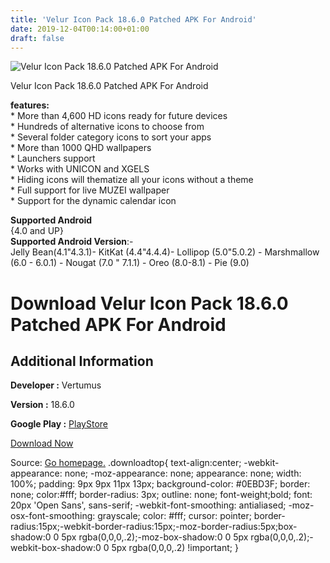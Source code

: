 ```yaml
---
title: 'Velur Icon Pack 18.6.0 Patched APK For Android'
date: 2019-12-04T00:14:00+01:00
draft: false
---
```


![Velur Icon Pack 18.6.0 Patched APK For Android](https://i0.wp.com/apkhome.net/wp-content/uploads/2019/12/Velur-Icon-Pack-18.6.0-Patched.png "Velur Icon Pack 18.6.0 Patched APK For Android")

  

Velur Icon Pack 18.6.0 Patched APK For Android

**features:**  
\* More than 4,600 HD icons ready for future devices  
\* Hundreds of alternative icons to choose from  
\* Several folder category icons to sort your apps  
\* More than 1000 QHD wallpapers  
\* Launchers support  
\* Works with UNICON and XGELS  
\* Hiding icons will thematize all your icons without a theme  
\* Full support for live MUZEI wallpaper  
\* Support for the dynamic calendar icon

**Supported Android**  
{4.0 and UP}  
**Supported Android Version**:-  
Jelly Bean(4.1"4.3.1)- KitKat (4.4"4.4.4)- Lollipop (5.0"5.0.2) - Marshmallow (6.0 - 6.0.1) - Nougat (7.0 " 7.1.1) - Oreo (8.0-8.1) - Pie (9.0)

Download Velur Icon Pack 18.6.0 Patched APK For Android
=======================================================

Additional Information
----------------------

**Developer :** Vertumus

**Version :** 18.6.0

**Google Play :** [PlayStore](https://play.google.com/store/apps/details?id=com.vertumus.velur)

  

[Download Now](https://store4app.co/post/velur-icon-pack-18-6-0-patched-apk-for-android_1575394137)

  
Source: [Go homepage.](https://store4app.co/post/velur-icon-pack-18-6-0-patched-apk-for-android_1575394137) .downloadtop{ text-align:center; -webkit-appearance: none; -moz-appearance: none; appearance: none; width: 100%; padding: 9px 9px 11px 13px; background-color: #0EBD3F; border: none; color:#fff; border-radius: 3px; outline: none; font-weight;bold; font: 20px 'Open Sans', sans-serif; -webkit-font-smoothing: antialiased; -moz-osx-font-smoothing: grayscale; color: #fff; cursor: pointer; border-radius:15px;-webkit-border-radius:15px;-moz-border-radius:5px;box-shadow:0 0 5px rgba(0,0,0,.2);-moz-box-shadow:0 0 5px rgba(0,0,0,.2);-webkit-box-shadow:0 0 5px rgba(0,0,0,.2) !important; }